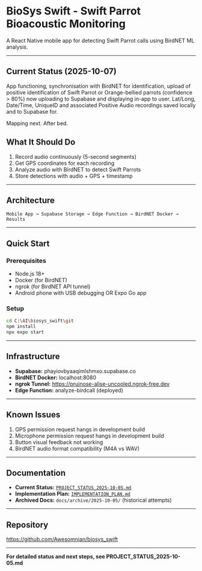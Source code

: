 # BioSys Swift - Swift Parrot Bioacoustic Monitoring

A React Native mobile app for detecting Swift Parrot calls using BirdNET ML analysis.

---

## Current Status (2025-10-07)
App functioning, synchronisation with BirdNET for identification, upload of positive identification of Swift Parrot or Orange-bellied parrots (confidence > 80%) now uploading to Supabase and displaying in-app to user. Lat/Long, Date/Time, UniqueID and associated Positive Audio recordings saved locally and to Supabase for.

Mapping next. After bed.

## What It Should Do

1. Record audio continuously (5-second segments)
2. Get GPS coordinates for each recording
3. Analyze audio with BirdNET to detect Swift Parrots
4. Store detections with audio + GPS + timestamp

---

## Architecture

```
Mobile App → Supabase Storage → Edge Function → BirdNET Docker → Results
```

---

## Quick Start

### Prerequisites
- Node.js 18+
- Docker (for BirdNET)
- ngrok (for BirdNET API tunnel)
- Android phone with USB debugging OR Expo Go app

### Setup
```bash
cd C:\AI\biosys_swift\git
npm install
npx expo start
```

---

## Infrastructure

- **Supabase:** phayiovbyaaqimlshmxo.supabase.co
- **BirdNET Docker:** localhost:8080
- **ngrok Tunnel:** https://pruinose-alise-uncooled.ngrok-free.dev
- **Edge Function:** analyze-birdcall (deployed)

---

## Known Issues

1. GPS permission request hangs in development build
2. Microphone permission request hangs in development build
3. Button visual feedback not working
4. BirdNET audio format compatibility (M4A vs WAV)

---

## Documentation

- **Current Status:** [`PROJECT_STATUS_2025-10-05.md`](PROJECT_STATUS_2025-10-05.md)
- **Implementation Plan:** [`IMPLEMENTATION_PLAN.md`](IMPLEMENTATION_PLAN.md)
- **Archived Docs:** `docs/archive/2025-10-05/` (historical attempts)

---

## Repository

https://github.com/Awesomnian/biosys_swift

---

**For detailed status and next steps, see PROJECT_STATUS_2025-10-05.md**
